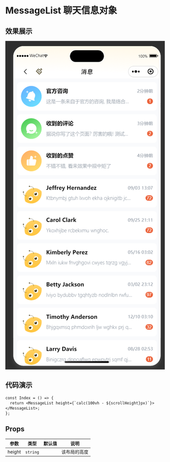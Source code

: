 # MessageList 聊天信息对象

## 效果展示

![alt text](assets/1754566433316image.png)

## 代码演示

```tsx
const Index = () => {
  return <MessageList height={`calc(100vh - ${scrollHeight}px)`}></MessageList>;
};
```

## Props

|  参数  |   类型   | 默认值 |     说明     |
| :----: | :------: | :----: | :----------: |
| height | `string` |        | 该布局的高度 |
